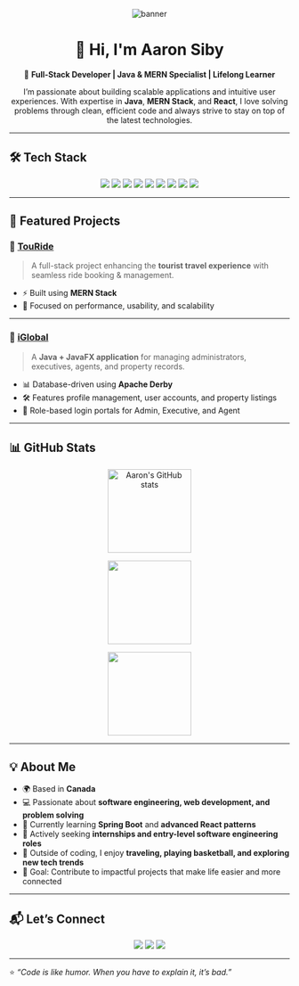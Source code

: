 <p align="center">
  <img src="your-banner-link-here" alt="banner" />
</p>

<h1 align="center">👋 Hi, I'm Aaron Siby</h1>

<p align="center">
  🚀 <b>Full-Stack Developer | Java & MERN Specialist | Lifelong Learner</b>  
</p>

<p align="center">
  I’m passionate about building scalable applications and intuitive user experiences.  
  With expertise in <b>Java</b>, <b>MERN Stack</b>, and <b>React</b>, I love solving problems through clean, efficient code  
  and always strive to stay on top of the latest technologies.
</p>

---

## 🛠️ Tech Stack  

<p align="center">
  <img src="https://img.shields.io/badge/Java-ED8B00?style=for-the-badge&logo=java&logoColor=white"/>
  <img src="https://img.shields.io/badge/JavaScript-F7DF1E?style=for-the-badge&logo=javascript&logoColor=black"/>
  <img src="https://img.shields.io/badge/React-20232A?style=for-the-badge&logo=react&logoColor=61DAFB"/>
  <img src="https://img.shields.io/badge/Node.js-43853D?style=for-the-badge&logo=node.js&logoColor=white"/>
  <img src="https://img.shields.io/badge/Express.js-404D59?style=for-the-badge"/>
  <img src="https://img.shields.io/badge/MongoDB-4EA94B?style=for-the-badge&logo=mongodb&logoColor=white"/>
  <img src="https://img.shields.io/badge/HTML5-E34F26?style=for-the-badge&logo=html5&logoColor=white"/>
  <img src="https://img.shields.io/badge/CSS3-1572B6?style=for-the-badge&logo=css3&logoColor=white"/>
  <img src="https://img.shields.io/badge/Git-F05032?style=for-the-badge&logo=git&logoColor=white"/>
</p>

---

## 🌟 Featured Projects  

### 🚖 [TouRide](https://github.com/your-github-username/TouRide)  
> A full-stack project enhancing the **tourist travel experience** with seamless ride booking & management.  

- ⚡ Built using **MERN Stack**  
- 🎯 Focused on performance, usability, and scalability  

---

### 🏢 [iGlobal](https://github.com/your-github-username/iGlobal)  
> A **Java + JavaFX application** for managing administrators, executives, agents, and property records.  

- 📊 Database-driven using **Apache Derby**  
- 🛠️ Features profile management, user accounts, and property listings  
- 🔐 Role-based login portals for Admin, Executive, and Agent  

---

## 📊 GitHub Stats  

<p align="center">
  <a href="https://github.com/anuraghazra/github-readme-stats">
    <img src="https://github-readme-stats.vercel.app/api?username=AaronSiby15&show_icons=true&theme=tokyonight" alt="Aaron's GitHub stats" height="150"/>
  </a>
</p>

<p align="center">
  <img src="https://github-readme-stats.vercel.app/api/top-langs/?username=AaronSiby15&layout=compact&theme=tokyonight" height="150" />
</p>

<p align="center">
  <img src="https://streak-stats.demolab.com?user=AaronSiby15&theme=tokyonight" height="150" />
</p>

---

## 💡 About Me  

- 🌍 Based in **Canada**  
- 💻 Passionate about **software engineering, web development, and problem solving**  
- 📖 Currently learning **Spring Boot** and **advanced React patterns**  
- 💼 Actively seeking **internships and entry-level software engineering roles**  
- 🏀 Outside of coding, I enjoy **traveling, playing basketball, and exploring new tech trends**  
- 🎯 Goal: Contribute to impactful projects that make life easier and more connected  

---

## 📬 Let’s Connect  

<p align="center">
  <a href="mailto:aaronsiby05@gmail.com"><img src="https://img.shields.io/badge/Email-D14836?style=for-the-badge&logo=gmail&logoColor=white"/></a>
  <a href="https://www.linkedin.com/in/aaronsiby/"><img src="https://img.shields.io/badge/LinkedIn-0077B5?style=for-the-badge&logo=linkedin&logoColor=white"/></a>
  <a href="https://aaronsiby.netlify.app"><img src="https://img.shields.io/badge/Portfolio-000000?style=for-the-badge&logo=react&logoColor=61DAFB"/></a>
</p>

---

⭐ *“Code is like humor. When you have to explain it, it’s bad.”*  

